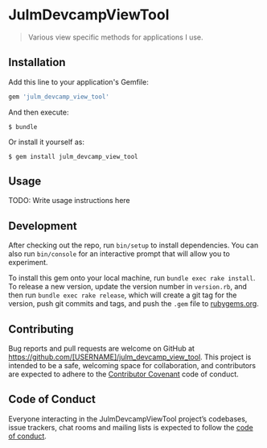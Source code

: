 # JulmDevcampViewTool

> Various view specific methods for applications I use.

## Installation

Add this line to your application's Gemfile:

```ruby
gem 'julm_devcamp_view_tool'
```

And then execute:

    $ bundle

Or install it yourself as:

    $ gem install julm_devcamp_view_tool

## Usage

TODO: Write usage instructions here

## Development

After checking out the repo, run `bin/setup` to install dependencies. You can also run `bin/console` for an interactive prompt that will allow you to experiment.

To install this gem onto your local machine, run `bundle exec rake install`. To release a new version, update the version number in `version.rb`, and then run `bundle exec rake release`, which will create a git tag for the version, push git commits and tags, and push the `.gem` file to [rubygems.org](https://rubygems.org).

## Contributing

Bug reports and pull requests are welcome on GitHub at https://github.com/[USERNAME]/julm_devcamp_view_tool. This project is intended to be a safe, welcoming space for collaboration, and contributors are expected to adhere to the [Contributor Covenant](http://contributor-covenant.org) code of conduct.

## Code of Conduct

Everyone interacting in the JulmDevcampViewTool project’s codebases, issue trackers, chat rooms and mailing lists is expected to follow the [code of conduct](https://github.com/[USERNAME]/julm_devcamp_view_tool/blob/master/CODE_OF_CONDUCT.md).
